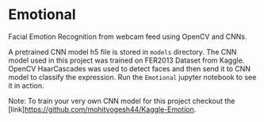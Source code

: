 # Emotional
Facial Emotion Recognition from webcam feed using OpenCV and CNNs.

A pretrained CNN model h5 file is stored in `models` directory. The CNN model used in this project was trained on FER2013 Dataset from Kaggle.
OpenCV HaarCascades was used to detect faces and then send it to CNN model to classify the expression.
Run the `Emotional` jupyter notebook to see it in action.

Note: To train your very own CNN model for this project checkout the [link]https://github.com/mohityogesh44/Kaggle-Emotion.
